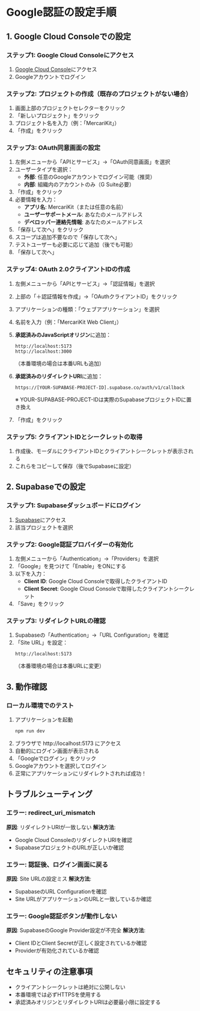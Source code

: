 # Google認証の設定手順

## 1. Google Cloud Consoleでの設定

### ステップ1: Google Cloud Consoleにアクセス
1. [Google Cloud Console](https://console.cloud.google.com/)にアクセス
2. Googleアカウントでログイン

### ステップ2: プロジェクトの作成（既存のプロジェクトがない場合）
1. 画面上部のプロジェクトセレクターをクリック
2. 「新しいプロジェクト」をクリック
3. プロジェクト名を入力（例：「MercariKit」）
4. 「作成」をクリック

### ステップ3: OAuth同意画面の設定
1. 左側メニューから「APIとサービス」→「OAuth同意画面」を選択
2. ユーザータイプを選択：
   - **外部**: 任意のGoogleアカウントでログイン可能（推奨）
   - **内部**: 組織内のアカウントのみ（G Suite必要）
3. 「作成」をクリック
4. 必要情報を入力：
   - **アプリ名**: MercariKit（または任意の名前）
   - **ユーザーサポートメール**: あなたのメールアドレス
   - **デベロッパー連絡先情報**: あなたのメールアドレス
5. 「保存して次へ」をクリック
6. スコープは追加不要なので「保存して次へ」
7. テストユーザーも必要に応じて追加（後でも可能）
8. 「保存して次へ」

### ステップ4: OAuth 2.0クライアントIDの作成
1. 左側メニューから「APIとサービス」→「認証情報」を選択
2. 上部の「＋認証情報を作成」→「OAuthクライアントID」をクリック
3. アプリケーションの種類：「ウェブアプリケーション」を選択
4. 名前を入力（例：「MercariKit Web Client」）
5. **承認済みのJavaScriptオリジン**に追加：
   ```
   http://localhost:5173
   http://localhost:3000
   ```
   （本番環境の場合は本番URLも追加）

6. **承認済みのリダイレクトURI**に追加：
   ```
   https://[YOUR-SUPABASE-PROJECT-ID].supabase.co/auth/v1/callback
   ```
   ※ YOUR-SUPABASE-PROJECT-IDは実際のSupabaseプロジェクトIDに置き換え

7. 「作成」をクリック

### ステップ5: クライアントIDとシークレットの取得
1. 作成後、モーダルにクライアントIDとクライアントシークレットが表示される
2. これらをコピーして保存（後でSupabaseに設定）

## 2. Supabaseでの設定

### ステップ1: Supabaseダッシュボードにログイン
1. [Supabase](https://app.supabase.com/)にアクセス
2. 該当プロジェクトを選択

### ステップ2: Google認証プロバイダーの有効化
1. 左側メニューから「Authentication」→「Providers」を選択
2. 「Google」を見つけて「Enable」をONにする
3. 以下を入力：
   - **Client ID**: Google Cloud Consoleで取得したクライアントID
   - **Client Secret**: Google Cloud Consoleで取得したクライアントシークレット
4. 「Save」をクリック

### ステップ3: リダイレクトURLの確認
1. Supabaseの「Authentication」→「URL Configuration」を確認
2. 「Site URL」を設定：
   ```
   http://localhost:5173
   ```
   （本番環境の場合は本番URLに変更）

## 3. 動作確認

### ローカル環境でのテスト
1. アプリケーションを起動
   ```bash
   npm run dev
   ```
2. ブラウザで http://localhost:5173 にアクセス
3. 自動的にログイン画面が表示される
4. 「Googleでログイン」をクリック
5. Googleアカウントを選択してログイン
6. 正常にアプリケーションにリダイレクトされれば成功！

## トラブルシューティング

### エラー: redirect_uri_mismatch
**原因**: リダイレクトURIが一致しない
**解決方法**:
- Google Cloud ConsoleのリダイレクトURIを確認
- SupabaseプロジェクトのURLが正しいか確認

### エラー: 認証後、ログイン画面に戻る
**原因**: Site URLの設定ミス
**解決方法**:
- SupabaseのURL Configurationを確認
- Site URLがアプリケーションのURLと一致しているか確認

### エラー: Google認証ボタンが動作しない
**原因**: SupabaseのGoogle Provider設定が不完全
**解決方法**:
- Client IDとClient Secretが正しく設定されているか確認
- Providerが有効化されているか確認

## セキュリティの注意事項
- クライアントシークレットは絶対に公開しない
- 本番環境では必ずHTTPSを使用する
- 承認済みオリジンとリダイレクトURIは必要最小限に設定する